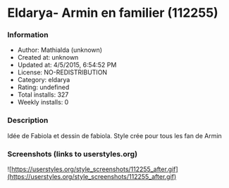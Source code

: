 # Eldarya- Armin en familier (112255)

### Information
- Author: Mathialda (unknown)
- Created at: unknown
- Updated at: 4/5/2015, 6:54:52 PM
- License: NO-REDISTRIBUTION
- Category: eldarya
- Rating: undefined
- Total installs: 327
- Weekly installs: 0


### Description
Idée de Fabiola et dessin de fabiola. Style crée pour tous les fan de Armin


### Screenshots (links to userstyles.org)
![https://userstyles.org/style_screenshots/112255_after.gif](https://userstyles.org/style_screenshots/112255_after.gif)


